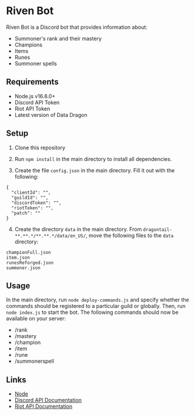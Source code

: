 # Riven Bot
Riven Bot is a Discord bot that provides information about:
* Summoner's rank and their mastery
* Champions
* Items
* Runes
* Summoner spells

## Requirements
* Node.js v16.8.0+
* Discord API Token
* Riot API Token
* Latest version of Data Dragon

## Setup
1. Clone this repository
2. Run `npm install` in the main directory to install all dependencies.

3. Create the file `config.json` in the main directory. Fill it out with the
following:
```
{
  "clientId": "",
  "guildId": "",
  "discordToken": "",
  "riotToken": "",
  "patch": ""
}
```

4. Create the directory `data` in the main directory. From
`dragontail-**.**.*/**.**.*/data/en_US/`, move the following files to the 
`data` directory:
```
championFull.json
item.json
runesReforged.json
summoner.json
```

## Usage
In the main directory, run `node deploy-commands.js` and specify whether the
commands should be registered to a particular guild or globally. Then, run
`node index.js` to start the bot. The following commands should now be
available on your server:
* /rank
* /mastery
* /champion
* /item
* /rune
* /summonerspell

## Links
* [Node](https://nodejs.org/en/)
* [Discord API Documentation](https://discord.com/developers/docs/intro)
* [Riot API Documentation](https://developer.riotgames.com/apis)
